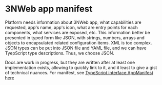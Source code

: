 # 3NWeb app manifest

Platform needs information about 3NWeb app, what capabilities are requested, app's name, app's icon, what are entry points for each components, what services are exposed, etc. This information better be presented in typed form like JSON, with strings, numbers, arrays and objects to encapsulated related configuration items. XML is too complex. JSON types can be put into JSON file and YAML file, and we can have TyepScript type descriptions. Thus, we choose JSON.

Docs are work in progress, but they are written after at least one implementation exists, allowing to quickly link to it, and it least to give a gist of technical nuances. For manifest, see [TypeScript interface AppManifest here](https://github.com/3nsoft/core-platform-electron/blob/74280fef796e295f9e67b64bd92a82e6abdde8d4/ts-code/app-init/app-settings.ts#L35)
